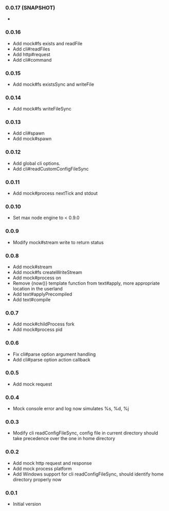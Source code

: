### 0.0.17 (SNAPSHOT)
*

### 0.0.16
* Add mock#fs exists and readFile
* Add cli#readFiles
* Add http#request
* Add cli#command

### 0.0.15
* Add mock#fs existsSync and writeFile

### 0.0.14
* Add mock#fs writeFileSync

### 0.0.13
* Add cli#spawn
* Add mock#spawn

### 0.0.12
* Add global cli options.
* Add cli#readCustomConfigFileSync

### 0.0.11
* Add mock#process nextTick and stdout

### 0.0.10
* Set max node engine to < 0.9.0 

### 0.0.9
* Modify mock#stream write to return status

### 0.0.8
* Add mock#stream 
* Add mock#fs createWriteStream
* Add mock#process on
* Remove {now()} template function from text#apply, more appropriate location in the userland
* Add text#applyPrecompiled
* Add text#compile

### 0.0.7
* Add mock#childProcess fork
* Add mock#process pid

### 0.0.6
* Fix cli#parse option argument handling
* Add cli#parse option action callback

### 0.0.5
* Add mock request

### 0.0.4
* Mock console error and log now simulates %s, %d, %j

### 0.0.3
* Modify cli readConfigFileSync, config file in current directory should take precedence over the one in home directory

### 0.0.2
* Add mock http request and response
* Add mock process platform
* Add Windows support for cli readConfigFileSync, should identify home directory properly now 

### 0.0.1
* Initial version
